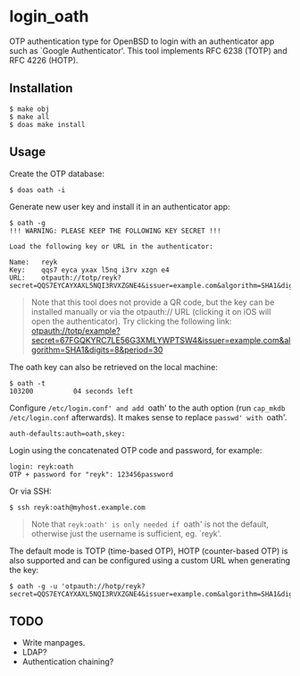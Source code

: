 login_oath
==========

OTP authentication type for OpenBSD to login with an authenticator app
such as `Google Authenticator'.  This tool implements RFC 6238 (TOTP)
and RFC 4226 (HOTP).

Installation
------------

	$ make obj
	$ make all
	$ doas make install

Usage
-----

Create the OTP database:

	$ doas oath -i

Generate new user key and install it in an authenticator app:

	$ oath -g
	!!! WARNING: PLEASE KEEP THE FOLLOWING KEY SECRET !!!
	
	Load the following key or URL in the authenticator:
	
	Name:   reyk
	Key:    qqs7 eyca yxax l5nq i3rv xzgn e4
	URL:    otpauth://totp/reyk?secret=QQS7EYCAYXAXL5NQI3RVXZGNE4&issuer=example.com&algorithm=SHA1&digits=6&period=30

> Note that this tool does not provide a QR code, but the key can be
> installed manually or via the otpauth:// URL (clicking it on iOS will
> open the authenticator).  Try clicking the following link:
> [otpauth://totp/example?secret=67FGQKYRC7LE56G3XMLYWPTSW4&issuer=example.com&algorithm=SHA1&digits=8&period=30](otpauth://totp/example?secret=67FGQKYRC7LE56G3XMLYWPTSW4&issuer=example.com&algorithm=SHA1&digits=6&period=30)

The oath key can also be retrieved on the local machine:

	$ oath -t
	103200          04 seconds left

Configure `/etc/login.conf' and add `oath' to the auth option (run
`cap_mkdb /etc/login.conf` afterwards).  It makes sense to replace
`passwd' with `oath'.

	auth-defaults:auth=oath,skey:

Login using the concatenated OTP code and password, for example:

	login: reyk:oath
	OTP + password for "reyk": 123456password
	
Or via SSH:

	$ ssh reyk:oath@myhost.example.com

> Note that `reyk:oath' is only needed if `oath' is not the default,
> otherwise just the username is sufficient, eg. `reyk'.

The default mode is TOTP (time-based OTP), HOTP (counter-based OTP) is
also supported and can be configured using a custom URL when
generating the key:

	$ oath -g -u 'otpauth://hotp/reyk?secret=QQS7EYCAYXAXL5NQI3RVXZGNE4&issuer=example.com&algorithm=SHA1&digits=8&counter=0'

TODO
----

* Write manpages.
* LDAP?
* Authentication chaining?
